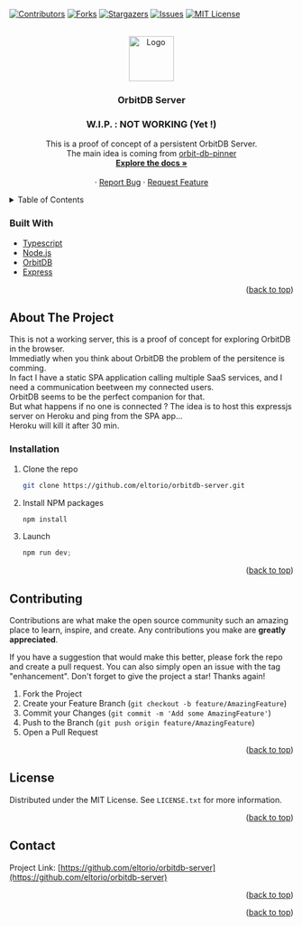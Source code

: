 <div id="top"></div>

[![Contributors][contributors-shield]][contributors-url]
[![Forks][forks-shield]][forks-url]
[![Stargazers][stars-shield]][stars-url]
[![Issues][issues-shield]][issues-url]
[![MIT License][license-shield]][license-url]



<!-- PROJECT LOGO -->
<br />
<div align="center">
  <a href="https://github.com/eltorio/orbitb-server">
    <img src="images/logo.png" alt="Logo" width="80" height="80">
  </a>

<h3 align="center">OrbitDB Server</h3>
<h3 align="center">W.I.P. : NOT WORKING (Yet !)</h3>
  <p align="center">
    This is a proof of concept of a persistent OrbitDB Server.<br />
    The main idea is coming from <a href="https://github.com/orbitdb/orbit-db-pinner/blob/main/README.md">orbit-db-pinner</a>
    <br />
    <a href="https://github.com/eltorio/orbitdb-server"><strong>Explore the docs »</strong></a>
    <br />
    <br />
    <!--<a href="https://github.com/eltorio/orbitdb-server">View Demo</a>-->
    ·
    <a href="https://github.com/eltorio/orbitdb-server/issues">Report Bug</a>
    ·
    <a href="https://github.com/eltorio/orbitdb-server/issues">Request Feature</a>
  </p>
</div>



<!-- TABLE OF CONTENTS -->
<details>
  <summary>Table of Contents</summary>
  <ol>
    <li>
      <a href="#about-the-project">About The Project</a>
      <ul>
        <li><a href="#built-with">Built With</a></li>
      </ul>
    </li>
    <li>
      <a href="#getting-started">Getting Started</a>
      <ul>
        <li><a href="#prerequisites">Prerequisites</a></li>
        <li><a href="#installation">Installation</a></li>
      </ul>
    </li>
    <li><a href="#usage">Usage</a></li>
    <li><a href="#roadmap">Roadmap</a></li>
    <li><a href="#contributing">Contributing</a></li>
    <li><a href="#license">License</a></li>
    <li><a href="#contact">Contact</a></li>
    <li><a href="#acknowledgments">Acknowledgments</a></li>
  </ol>
</details>


### Built With

* [Typescript](https://typescriptlang.org/)
* [Node.js](https://nodejs.org/)
* [OrbitDB](https://orbitdb.org/)
* [Express](https://expressjs.com/)

<p align="right">(<a href="#top">back to top</a>)</p>



<!-- GETTING STARTED -->
## About The Project

This is not a working server, this is a proof of concept for exploring OrbitDB in the browser.  
Immediatly when you think about OrbitDB the problem of the persitence is comming.   
In fact I have a static SPA application calling multiple SaaS services, and I need a communication beetween my connected users.   
OrbitDB seems to be the perfect companion for that.   
But what happens if no one is connected ?
The idea is to host this expressjs server on Heroku and ping from the SPA app…   
Heroku will kill it after 30 min. 


### Installation

1. Clone the repo
   ```sh
   git clone https://github.com/eltorio/orbitdb-server.git
   ```
2. Install NPM packages
   ```sh
   npm install
   ```
3. Launch
   ```js
   npm run dev;
   ```

<p align="right">(<a href="#top">back to top</a>)</p>

## Contributing

Contributions are what make the open source community such an amazing place to learn, inspire, and create. Any contributions you make are **greatly appreciated**.

If you have a suggestion that would make this better, please fork the repo and create a pull request. You can also simply open an issue with the tag "enhancement".
Don't forget to give the project a star! Thanks again!

1. Fork the Project
2. Create your Feature Branch (`git checkout -b feature/AmazingFeature`)
3. Commit your Changes (`git commit -m 'Add some AmazingFeature'`)
4. Push to the Branch (`git push origin feature/AmazingFeature`)
5. Open a Pull Request

<p align="right">(<a href="#top">back to top</a>)</p>



<!-- LICENSE -->
## License

Distributed under the MIT License. See `LICENSE.txt` for more information.

<p align="right">(<a href="#top">back to top</a>)</p>



<!-- CONTACT -->
## Contact

Project Link: [https://github.com/eltorio/orbitdb-server](https://github.com/eltorio/orbitdb-server)

<p align="right">(<a href="#top">back to top</a>)</p>


<p align="right">(<a href="#top">back to top</a>)</p>



<!-- MARKDOWN LINKS & IMAGES -->
<!-- https://www.markdownguide.org/basic-syntax/#reference-style-links -->
[contributors-shield]: https://img.shields.io/github/contributors/eltorio/orbitdb-server.svg?style=for-the-badge
[contributors-url]: https://github.com/eltorio/orbitdb-server/graphs/contributors
[forks-shield]: https://img.shields.io/github/forks/eltorio/orbitdb-server.svg?style=for-the-badge
[forks-url]: https://github.com/eltorio/orbitdb-server/network/members
[stars-shield]: https://img.shields.io/github/stars/eltorio/orbitdb-server.svg?style=for-the-badge
[stars-url]: https://github.com/eltorio/orbitdb-server/stargazers
[issues-shield]: https://img.shields.io/github/issues/eltorio/orbitdb-server.svg?style=for-the-badge
[issues-url]: https://github.com/eltorio/orbitdb-server/issues
[license-shield]: https://img.shields.io/github/license/eltorio/orbitdb-server.svg?style=for-the-badge
[license-url]: https://github.com/eltorio/orbitdb-server/blob/master/LICENSE.txt
[linkedin-shield]: https://img.shields.io/badge/-LinkedIn-black.svg?style=for-the-badge&logo=linkedin&colorB=555
[linkedin-url]: https://linkedin.com/in/linkedin_username
[product-screenshot]: images/screenshot.png
